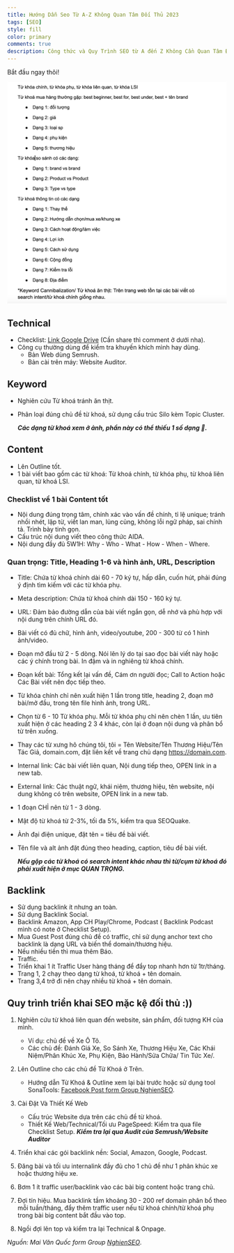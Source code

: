 ```yaml
---
title: Hướng Dẫn Seo Từ A-Z Không Quan Tâm Đối Thủ 2023
tags: [SEO]
style: fill
color: primary
comments: true
description: Công thức và Quy Trình SEO từ A đến Z Không Cần Quan Tâm Đối Thủ.
---
```


Bắt đầu ngay thôi!

![huong-dan-seo-tu-a-z-khong-quan-tam-doi-thu](/assets/images/blog/seo/SEO_a-z_bat_chap_doi_thu.jpg)

## Technical
- Checklist: [Link Google Drive](https://docs.google.com/spreadsheets/d/1VAxjED3IFBANaLP1rG_89-P6VANF_qukb3s2zLWtbQg/edit?usp=sharing) (Cần share thì comment ở dưới nha).
- Công cụ thường dùng để kiểm tra khuyến khích mình hay dùng.
	- Bản Web dùng Semrush.
	- Bản cài trên máy: Website Auditor.

## Keyword
- Nghiên cứu Từ khoá tránh ăn thịt.
- Phân loại đúng chủ đề từ khoá, sử dụng cấu trúc Silo kèm Topic Cluster.

	***Các dạng từ khoá xem ở ảnh, phần này có thể thiếu 1 số dạng 🙁.***

## Content
- Lên Outline tốt.
- 1 bài viết bao gồm các từ khoá: Từ khoá chính, từ khóa phụ, từ khoá liên quan, từ khoá LSI.

### Checklist về 1 bài Content tốt
- Nội dung đúng trọng tâm, chính xác vào vấn đề chính, tỉ lệ unique; tránh nhồi nhét, lặp từ, viết lan man, lủng củng, không lỗi ngữ pháp, sai chính tả. Trình bày tinh gọn.
- Cấu trúc nội dung viết theo công thức AIDA.
- Nội dung đầy đủ 5W1H: Why - Who - What - How - When - Where.

### Quan trọng: Title, Heading 1-6 và hình ảnh, URL, Description
- Title: Chứa từ khoá chính dài 60 - 70 ký tự, hấp dẫn, cuốn hút, phải đúng ý định tìm kiếm với các từ khóa phụ.
- Meta description: Chứa từ khoá chính dài 150 - 160 ký tự.
- URL: Đảm bảo đường dẫn của bài viết ngắn gọn, dễ nhớ và phù hợp với nội dung trên chính URL đó.
- Bài viết có đủ chữ, hình ảnh, video/youtube, 200 - 300 từ có 1 hình ảnh/video.
- Đoạn mở đầu từ 2 - 5 dòng. Nói lên lý do tại sao đọc bài viết này hoặc các ý chính trong bài. In đậm và in nghiêng từ khoá chính.
- Đoạn kết bài: Tổng kết lại vấn đề, Cám ơn người đọc; Call to Action hoặc Các Bài viết nên đọc tiếp theo.
- Từ khóa chính chỉ nên xuất hiện 1 lần trong title, heading 2, đoạn mở bài/mở đầu, trong tên file hình ảnh, trong URL.
- Chọn từ 6 - 10 Từ khóa phụ. Mỗi từ khóa phụ chỉ nên chèn 1 lần, ưu tiên xuất hiện ở các heading 2 3 4 khác, còn lại ở đoạn nội dung và phân bổ từ trên xuống.
- Thay các từ xưng hô chúng tôi, tôi = Tên Website/Tên Thương Hiệu/Tên Tác Giả, domain.com, đặt liên kết về trang chủ dạng https://domain.com.
- Internal link: Các bài viết liên quan, Nội dung tiếp theo, OPEN link in a new tab.
- External link: Các thuật ngữ, khái niệm, thương hiệu, tên website, nội dung không có trên website, OPEN link in a new tab.
- 1 đoạn CHỈ nên từ 1 - 3 dòng.
- Mật độ từ khoá từ 2-3%, tối đa 5%, kiểm tra qua SEOQuake.
- Ảnh đại điện unique, đặt tên = tiêu đề bài viết.
- Tên file và alt ảnh đặt đúng theo heading, caption, tiêu đề bài viết.

	***Nếu gộp các từ khoá có search intent khác nhau thì từ/cụm từ khoá đó phải xuất hiện ở mục QUAN TRỌNG.***

## Backlink
- Sử dụng backlink ít nhưng an toàn.
- Sử dụng Backlink Social.
- Backlink Amazon, App CH Play/Chrome, Podcast ( Backlink Podcast mình có note ở Checklist Setup).
- Mua Guest Post đúng chủ đề có traffic, chỉ sử dụng anchor text cho backlink là dạng URL và biến thể domain/thương hiệu.
- Nếu nhiều tiền thì mua thêm Báo.
- Traffic.
- Triển khai 1 ít Traffic User hàng tháng để đẩy top nhanh hơn từ 1tr/tháng.
- Trang 1, 2 chạy theo dạng từ khoá, từ khoá + tên domain.
- Trang 3,4 trở đi nên chạy nhiều từ khoá + tên domain.

## Quy trình triển khai SEO mặc kệ đối thủ :))

1. Nghiên cứu từ khoá liên quan đến website, sản phẩm, đối tượng KH của mình.
	- Ví dụ: chủ đề về Xe Ô Tô.
	- Các chủ đề: Đánh Giá Xe, So Sánh Xe, Thương Hiệu Xe, Các Khái Niệm/Phân Khúc Xe, Phụ Kiện, Bảo Hành/Sửa Chữa/ Tin Tức Xe/.

2. Lên Outline cho các chủ đề Từ Khoá ở Trên.
	- Hướng dẫn Từ Khoá & Outline xem lại bài trước hoặc sử dụng tool SonaTools: [Facebook Post form Group NghienSEO](https://www.facebook.com/groups/nghienseo/posts/1043937382942931/).

3. Cài Đặt Và Thiết Kế Web
	- Cấu trúc Website dựa trên các chủ đề từ khoá.
	- Thiết Kế Web/Technical/Tối ưu PageSpeed: Kiểm tra qua file Checklist Setup.
***Kiểm tra lại qua Audit của Semrush/Website Auditor***

4. Triển khai các gói backlink nền: Social, Amazon, Google, Podcast.

5. Đăng bài và tối ưu internalink đầy đủ cho 1 chủ đề như 1 phân khúc xe hoặc thương hiệu xe.

6. Bơm 1 ít traffic user/backlink vào các bài big content hoặc trang chủ.

7. Đợi tín hiệu.
	Mua backlink tầm khoảng 30 - 200 ref domain phân bổ theo mỗi tuần/tháng, đẩy thêm traffic user nếu từ khoá chính/từ khoá phụ trong bài big content bắt đầu vào top.
8. Ngồi đợi lên top và kiểm tra lại Technical & Onpage.

*Nguồn: Mai Văn Quốc form Group [NghienSEO](https://www.facebook.com/groups/nghienseo/)*.